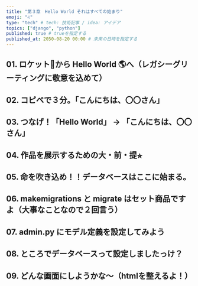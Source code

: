 ```yaml
---
title: "第３章　Hello World それはすべての始まり"
emoji: "♌️"
type: "tech" # tech: 技術記事 / idea: アイデア
topics: ["django", "python"]
published: true # trueを指定する
published_at: 2050-08-20 00:00 # 未来の日時を指定する
---
```


## 01. ロケット🚀から Hello World 🌎へ（レガシーグリーティングに敬意を込めて）
## 02. コピペで３分。「こんにちは、〇〇さん」
## 03. つなげ！「Hello World」 → 「こんにちは、〇〇さん」
## 04. 作品を展示するための大・前・提⭐︎
## 05. 命を吹き込め！！データベースはここに始まる。
## 06. makemigrations と migrate はセット商品ですよ（大事なことなので２回言う）
## 07. admin.py にモデル定義を設定してみよう
## 08. ところでデータベースって設定しましたっけ？
## 09. どんな画面にしようかな〜（htmlを整えるよ！）
